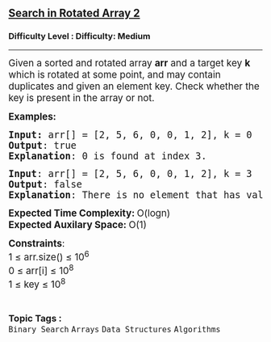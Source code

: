 <h2><a href="https://www.geeksforgeeks.org/problems/search-in-rotated-array-2/1">Search in Rotated Array 2</a></h2><h3>Difficulty Level : Difficulty: Medium</h3><hr><div class="problems_problem_content__Xm_eO"><p><span style="font-size: 14pt;">Given a sorted and rotated array <strong>arr</strong> and a target key <strong>k</strong> which is rotated at some point, and may contain duplicates and given an element key. Check whether the key is present in the array or not.</span></p>
<p><span style="font-size: 14pt;"><strong>Examples:</strong></span></p>
<pre><span style="font-size: 14pt;"><strong>Input: </strong>arr[] = [2, 5, 6, 0, 0, 1, 2], k = 0
<strong>Output</strong>: true
<strong>Explanation</strong>: 0 is found at index 3.</span></pre>
<pre><span style="font-size: 14pt;"><strong>Input</strong>: arr[] = [2, 5, 6, 0, 0, 1, 2], k = 3<strong>
Output</strong>: false<strong>
Explanation</strong>: There is no element that has value 3.</span></pre>
<p><span style="font-size: 14pt;"><strong>Expected Time Complexity: </strong>O(logn)<strong><br>Expected Auxilary Space: </strong>O(1)</span></p>
<p><span style="font-size: 14pt;"><strong>Constraints</strong>:</span><br><span style="font-size: 14pt;">1 ≤ arr.size() ≤ 10<sup>6</sup></span><br><span style="font-size: 14pt;">0 ≤ arr[i] ≤ 10<sup>8</sup></span><br><span style="font-size: 14pt;">1 ≤ key ≤ 10<sup>8</sup></span></p></div><br><p><span style=font-size:18px><strong>Topic Tags : </strong><br><code>Binary Search</code>&nbsp;<code>Arrays</code>&nbsp;<code>Data Structures</code>&nbsp;<code>Algorithms</code>&nbsp;